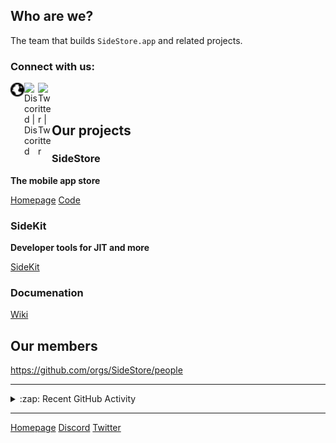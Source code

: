 <!-- 
Docs: How to use GitHub README and actions to auto-generate embedded content.
https://github.com/anuraghazra/github-readme-stats
https://www.youtube.com/watch?v=n6d4KHSKqGk
https://github.com/rahuldkjain/github-profile-readme-generator
 -->

## Who are we?

The team that builds `SideStore.app` and related projects.

### Connect with us:

<!--
[![Website](https://img.shields.io/website?label=sidestore.io&style=for-the-badge&url=https://sidestore.io)](https://sidestore.io)
[![Twitter Follow](https://img.shields.io/twitter/follow/sidestore_io?color=1DA1F2&logo=twitter&style=for-the-badge)](https://twitter.com/intent/follow?original_referer=https%3A%2F%2Fgithub.com%2Fsidestore&screen_name=sidestore)
[![GitHub Followers](https://img.shields.io/github/followers/sidestore?style=for-the-badge)]()
[![GitHub Sponsors](https://img.shields.io/github/sponsors/sidestore?style=for-the-badge
)]() 
-->

[<img align="left" alt="sidestore.io" width="22px" src="https://raw.githubusercontent.com/iconic/open-iconic/master/svg/globe.svg" />][website]
[<img align="left" alt="Discord | Discord" width="22px" src="https://cdn.jsdelivr.net/npm/simple-icons@v3/icons/discord.svg" />][discord]
[<img align="left" alt="Twitter | Twitter" width="22px" src="https://cdn.jsdelivr.net/npm/simple-icons@v3/icons/twitter.svg" />][twitter]

<br />
<br />

## Our projects

### SideStore

__The mobile app store__

[Homepage][website]
[Code][git.sidestore]

### SideKit

__Developer tools for JIT and more__

[SideKit][git.sidekit]

### Documenation

[Wiki][wiki]

## Our members

https://github.com/orgs/SideStore/people

---

<details>
  <summary>:zap: Recent GitHub Activity</summary>

<!--START_SECTION:activity-->
1. 🗣 Commented on [#273](https://github.com/SideStore/SideStore/issues/273) in [SideStore/SideStore](https://github.com/SideStore/SideStore)
2. 🗣 Commented on [#25](https://github.com/SideStore/sidestore.github.io/issues/25) in [SideStore/sidestore.github.io](https://github.com/SideStore/sidestore.github.io)
3. 🗣 Commented on [#25](https://github.com/SideStore/sidestore.github.io/issues/25) in [SideStore/sidestore.github.io](https://github.com/SideStore/sidestore.github.io)
4. 💪 Opened PR [#25](https://github.com/SideStore/sidestore.github.io/pull/25) in [SideStore/sidestore.github.io](https://github.com/SideStore/sidestore.github.io)
5. 🗣 Commented on [#398](https://github.com/SideStore/SideStore/issues/398) in [SideStore/SideStore](https://github.com/SideStore/SideStore)
6. 🗣 Commented on [#405](https://github.com/SideStore/SideStore/issues/405) in [SideStore/SideStore](https://github.com/SideStore/SideStore)
7. 🗣 Commented on [#344](https://github.com/SideStore/SideStore/issues/344) in [SideStore/SideStore](https://github.com/SideStore/SideStore)
8. 🗣 Commented on [#344](https://github.com/SideStore/SideStore/issues/344) in [SideStore/SideStore](https://github.com/SideStore/SideStore)
9. 🗣 Commented on [#405](https://github.com/SideStore/SideStore/issues/405) in [SideStore/SideStore](https://github.com/SideStore/SideStore)
10. 🗣 Commented on [#405](https://github.com/SideStore/SideStore/issues/405) in [SideStore/SideStore](https://github.com/SideStore/SideStore)
11. 🗣 Commented on [#410](https://github.com/SideStore/SideStore/issues/410) in [SideStore/SideStore](https://github.com/SideStore/SideStore)
12. 🗣 Commented on [#410](https://github.com/SideStore/SideStore/issues/410) in [SideStore/SideStore](https://github.com/SideStore/SideStore)
13. 🗣 Commented on [#410](https://github.com/SideStore/SideStore/issues/410) in [SideStore/SideStore](https://github.com/SideStore/SideStore)
14. ❗️ Opened issue [#410](https://github.com/SideStore/SideStore/issues/410) in [SideStore/SideStore](https://github.com/SideStore/SideStore)
15. 🗣 Commented on [#344](https://github.com/SideStore/SideStore/issues/344) in [SideStore/SideStore](https://github.com/SideStore/SideStore)
16. ❗️ Closed issue [#407](https://github.com/SideStore/SideStore/issues/407) in [SideStore/SideStore](https://github.com/SideStore/SideStore)
17. 🗣 Commented on [#407](https://github.com/SideStore/SideStore/issues/407) in [SideStore/SideStore](https://github.com/SideStore/SideStore)
18. 🗣 Commented on [#407](https://github.com/SideStore/SideStore/issues/407) in [SideStore/SideStore](https://github.com/SideStore/SideStore)
19. 🗣 Commented on [#407](https://github.com/SideStore/SideStore/issues/407) in [SideStore/SideStore](https://github.com/SideStore/SideStore)
20. 🗣 Commented on [#407](https://github.com/SideStore/SideStore/issues/407) in [SideStore/SideStore](https://github.com/SideStore/SideStore)
<!--END_SECTION:activity-->

</details>

---

[Homepage][patreon] [Discord][discord] [Twitter][twitter]

<!--
- [Patreon][patreon]
- [OpenCollective][opencollective]
- [YouTube][youtube]
-->

[website]: https://sidestore.io
[wiki]: https://wiki.sidestore.io
[twitter]: https://twitter.com/sidestore_io
[discord]: https://discord.gg/CacsuuzsBq
[youtube]: https://youtube.com/TODO
[patreon]: https://www.patreon.com/SideStore
[opencollective]: https://opencollective.com/TODO
[git.sidestore]: https://github.com/SideStore/SideStore/
[git.sidekit]: https://github.com/SideStore/SideKit

